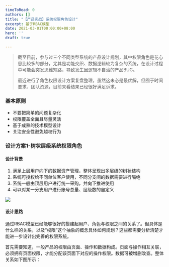 ```yaml
---
timeToRead: 0
authors: []
title: "【产品实战】系统权限角色设计"
excerpt: 基于RBAC模型
date: 2021-03-01T00:00:00+08:00
hero: ''
draft: true

---
```

> 截至目前，参与过三个不同类型系统的产品设计规划，其中权限角色是花心思比较多的部分，尤其是功能交织、数据逻辑较为复杂的系统，在设计过程中可能会突发思维短路，导致发生因逻辑不自洽的产品BUG。
>
> 最近进行了角色权限设计方案复盘整理，虽然这未必是最优解，但囿于时间要求、团队资源，目前来看结果已经很好满足诉求。

### **基本原则**

* 不要把简单的问题复杂化
* 权限覆盖全面且尽量灵活
* 基于成熟的技术模型设计
* 关注安全性避免越权行为

### **设计方案1-树状层级系统权限角色**

#### 设计背景

1. 满足上层用户向下的数据资产管理，整体呈现出多层级的树状结构
2. 系统可授权给不同单位客户使用，不同分支间的数据需要进行隔绝
3. 系统一般由顶层用户进行统一采购，并向下推进使用
4. 可以对某一分支用户进行账号总量、层级数的自定义

![](/images/1.png)

#### **设计思路**

通过RBAC模型已经能够很好的搭建起用户、角色与权限之间的关系了。但具体是什么样的关系，以及“权限”这个抽象的概念具体如何规划？这些都需要分析清楚才能进一步设计出完善的权限系统。

首先需要知道，一般产品的权限由页面、操作和数据构成。页面与操作相互关联，必须拥有页面权限，才能分配该页面下对应的操作权限。数据可被增删改查。整体关系如下图所示：